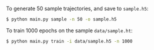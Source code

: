 To generate 50 sample trajectories, and save to `sample.h5`:
```bash
$ python main.py sample -n 50 -o sample.h5
```

To train 1000 epochs on the sample `data/sample.ht`:
```bash
$ python main.py train -i data/sample.h5 -n 1000
```
